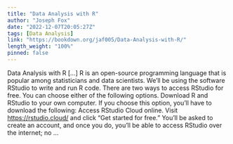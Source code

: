 ```yaml
---
title: "Data Analysis with R"
author: "Joseph Fox"
date: "2022-12-07T20:05:27Z"
tags: [Data Analysis]
link: "https://bookdown.org/jaf005/Data-Analysis-with-R/"
length_weight: "100%"
pinned: false
---
```


Data Analysis with R [...] R is an open-source programming language that is popular among statisticians and data scientists. We’ll be using the software RStudio to write and run R code. There are two ways to access RStudio for free. You can choose either of the following options. Download R and RStudio to your own computer. If you choose this option, you’ll have to download the following: Access RStudio Cloud online. Visit https://rstudio.cloud/ and click “Get started for free.” You’ll be asked to create an account, and once you do, you’ll be able to access RStudio over the internet; no ...
